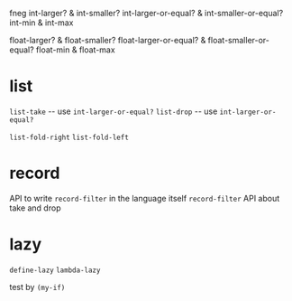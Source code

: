 fneg
int-larger? & int-smaller?
int-larger-or-equal? & int-smaller-or-equal?
int-min & int-max

float-larger? & float-smaller?
float-larger-or-equal? & float-smaller-or-equal?
float-min & float-max

# list

`list-take` -- use `int-larger-or-equal?`
`list-drop` -- use `int-larger-or-equal?`

`list-fold-right`
`list-fold-left`

# record

API to write `record-filter` in the language itself
`record-filter`
API about take and drop

# lazy

`define-lazy`
`lambda-lazy`

test by `(my-if)`
